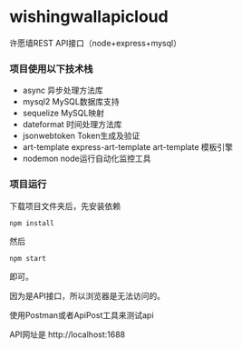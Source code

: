 # wishingwallapicloud
许愿墙REST API接口（node+express+mysql）

### 项目使用以下技术栈

-   async                   异步处理方法库
-   mysql2                MySQL数据库支持
-   sequelize            MySQL映射
-   dateformat        时间处理方法库
-   jsonwebtoken   Token生成及验证
-   art-template  express-art-template      art-template 模板引擎
-   nodemon           node运行自动化监控工具

### 项目运行

下载项目文件夹后，先安装依赖

```
npm install
```

然后

```
npm start
```

即可。

因为是API接口，所以浏览器是无法访问的。

使用Postman或者ApiPost工具来测试api

API网址是 http://localhost:1688